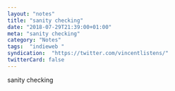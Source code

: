 ```yaml
---
layout: "notes"
title: "sanity checking"
date: "2018-07-29T21:39:00+01:00"
meta: "sanity checking"
category: "Notes"
tags:  "indieweb "
syndication:  "https://twitter.com/vincentlistens/"
twitterCard: false
---
```

sanity checking
